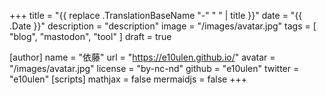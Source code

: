 +++
title = "{{ replace .TranslationBaseName "-" " " | title }}"
date = "{{ .Date }}"
description = "description"
image = "/images/avatar.jpg"
tags = [ "blog", "mastodon", "tool" ]
draft = true

[author]
name = "依藤"
url = "https://e10ulen.github.io/"
avatar = "/images/avatar.jpg"
license = "by-nc-nd"
github = "e10ulen"
twitter = "e10ulen"
[scripts]
mathjax = false
mermaidjs = false
+++
